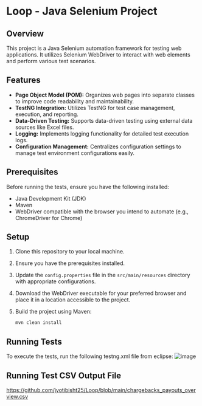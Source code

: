 # Loop - Java Selenium Project

## Overview
This project is a Java Selenium automation framework for testing web applications. It utilizes Selenium WebDriver to interact with web elements and perform various test scenarios.

## Features
- **Page Object Model (POM):** Organizes web pages into separate classes to improve code readability and maintainability.
- **TestNG Integration:** Utilizes TestNG for test case management, execution, and reporting.
- **Data-Driven Testing:** Supports data-driven testing using external data sources like Excel files.
- **Logging:** Implements logging functionality for detailed test execution logs.
- **Configuration Management:** Centralizes configuration settings to manage test environment configurations easily.

## Prerequisites
Before running the tests, ensure you have the following installed:
- Java Development Kit (JDK)
- Maven
- WebDriver compatible with the browser you intend to automate (e.g., ChromeDriver for Chrome)

## Setup
1. Clone this repository to your local machine.
2. Ensure you have the prerequisites installed.
3. Update the `config.properties` file in the `src/main/resources` directory with appropriate configurations.
4. Download the WebDriver executable for your preferred browser and place it in a location accessible to the project.
5. Build the project using Maven:

    ```bash
    mvn clean install
    ```

## Running Tests
To execute the tests, run the following testng.xml file from eclipse:
![image](https://github.com/jyotibisht25/Loop/assets/104520755/6df738b3-e221-4c40-bb63-9e4e9772740f)

## Running Test CSV Output File
https://github.com/jyotibisht25/Loop/blob/main/chargebacks_payouts_overview.csv
